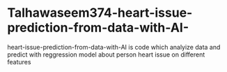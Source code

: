 # Talhawaseem374-heart-issue-prediction-from-data-with-AI-
heart-issue-prediction-from-data-with-AI is code which analyize data and predict with reggression model about person heart issue on different features
